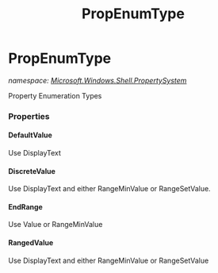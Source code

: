 ﻿---
title: PropEnumType
---

# PropEnumType
_namespace: [Microsoft.Windows.Shell.PropertySystem](N-Microsoft.Windows.Shell.PropertySystem.html)_

Property Enumeration Types



### Properties

#### DefaultValue
Use DisplayText
#### DiscreteValue
Use DisplayText and either RangeMinValue or RangeSetValue.
#### EndRange
Use Value or RangeMinValue
#### RangedValue
Use DisplayText and either RangeMinValue or RangeSetValue

